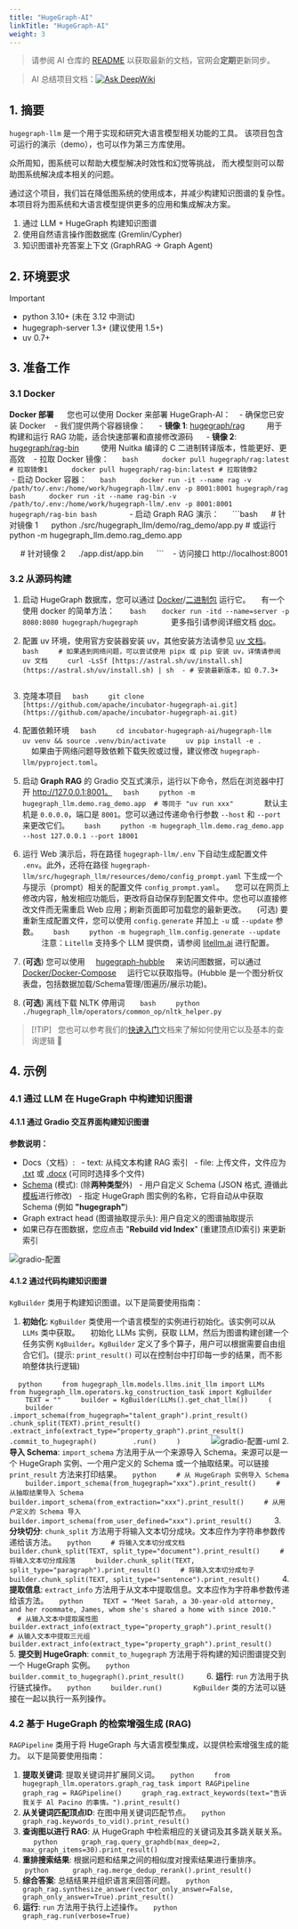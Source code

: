 ```yaml
---
title: "HugeGraph-AI"
linkTitle: "HugeGraph-AI"
weight: 3
---
```


> 请参阅 AI 仓库的 [README](https://github.com/apache/incubator-hugegraph-ai/tree/main/hugegraph-llm#readme) 以获取最新的文档，官网会**定期**更新同步。

> AI 总结项目文档：[![Ask DeepWiki](https://deepwiki.com/badge.svg)](https://deepwiki.com/apache/incubator-hugegraph-ai)

## 1. 摘要

`hugegraph-llm` 是一个用于实现和研究大语言模型相关功能的工具。
该项目包含可运行的演示（demo），也可以作为第三方库使用。

众所周知，图系统可以帮助大模型解决时效性和幻觉等挑战，
而大模型则可以帮助图系统解决成本相关的问题。

通过这个项目，我们旨在降低图系统的使用成本，并减少构建知识图谱的复杂性。
本项目将为图系统和大语言模型提供更多的应用和集成解决方案。
1.  通过 LLM + HugeGraph 构建知识图谱
2.  使用自然语言操作图数据库 (Gremlin/Cypher)
3.  知识图谱补充答案上下文 (GraphRAG → Graph Agent)

## 2. 环境要求
> [!IMPORTANT]
> - python 3.10+ (未在 3.12 中测试)
> - hugegraph-server 1.3+ (建议使用 1.5+)
> - uv 0.7+

## 3. 准备工作

### 3.1 Docker

**Docker 部署**  
   您也可以使用 Docker 来部署 HugeGraph-AI：
   - 确保您已安装 Docker
   - 我们提供两个容器镜像：
     - **镜像 1**: [hugegraph/rag](https://hub.docker.com/r/hugegraph/rag/tags)  
       用于构建和运行 RAG 功能，适合快速部署和直接修改源码
     - **镜像 2**: [hugegraph/rag-bin](https://hub.docker.com/r/hugegraph/rag-bin/tags)  
       使用 Nuitka 编译的 C 二进制转译版本，性能更好、更高效
   - 拉取 Docker 镜像：
     ```bash
     docker pull hugegraph/rag:latest # 拉取镜像1
     docker pull hugegraph/rag-bin:latest # 拉取镜像2
     ```
   - 启动 Docker 容器：
     ```bash
     docker run -it --name rag -v /path/to/.env:/home/work/hugegraph-llm/.env -p 8001:8001 hugegraph/rag bash
     docker run -it --name rag-bin -v /path/to/.env:/home/work/hugegraph-llm/.env -p 8001:8001 hugegraph/rag-bin bash
     ```
   - 启动 Graph RAG 演示：
     ```bash
     # 针对镜像 1
     python ./src/hugegraph_llm/demo/rag_demo/app.py # 或运行 python -m hugegraph_llm.demo.rag_demo.app

     # 针对镜像 2
     ./app.dist/app.bin
     ```
   - 访问接口 http://localhost:8001

### 3.2 从源码构建

1. 启动 HugeGraph 数据库，您可以通过 [Docker](https://hub.docker.com/r/hugegraph/hugegraph)/[二进制包](https://hugegraph.apache.org/docs/download/download/) 运行它。
    有一个使用 docker 的简单方法：  
    ```bash
   docker run -itd --name=server -p 8080:8080 hugegraph/hugegraph
    ```  
   更多指引请参阅详细文档 [doc](/docs/quickstart/hugegraph/hugegraph-server/#31-use-docker-container-convenient-for-testdev)。

2. 配置 uv 环境，使用官方安装器安装 uv，其他安装方法请参见 [uv 文档](https://docs.astral.sh/uv/configuration/installer/)。
    ```bash
    # 如果遇到网络问题，可以尝试使用 pipx 或 pip 安装 uv，详情请参阅 uv 文档
    curl -LsSf [https://astral.sh/uv/install.sh](https://astral.sh/uv/install.sh) | sh  - # 安装最新版本，如 0.7.3+
    ```

3. 克隆本项目
    ```bash
    git clone [https://github.com/apache/incubator-hugegraph-ai.git](https://github.com/apache/incubator-hugegraph-ai.git)
    ```
4. 配置依赖环境
    ```bash
    cd incubator-hugegraph-ai/hugegraph-llm
    uv venv && source .venv/bin/activate
    uv pip install -e .
    ```  
    如果由于网络问题导致依赖下载失败或过慢，建议修改 `hugegraph-llm/pyproject.toml`。

5. 启动 **Graph RAG** 的 Gradio 交互式演示，运行以下命令，然后在浏览器中打开 http://127.0.0.1:8001。
    ```bash
    python -m hugegraph_llm.demo.rag_demo.app  # 等同于 "uv run xxx"
    ```
    默认主机是 `0.0.0.0`，端口是 `8001`。您可以通过传递命令行参数 `--host` 和 `--port` 来更改它们。  
    ```bash
    python -m hugegraph_llm.demo.rag_demo.app --host 127.0.0.1 --port 18001
    ```
   
6. 运行 Web 演示后，将在路径 `hugegraph-llm/.env` 下自动生成配置文件 `.env`。此外，还将在路径 `hugegraph-llm/src/hugegraph_llm/resources/demo/config_prompt.yaml` 下生成一个与提示（prompt）相关的配置文件 `config_prompt.yaml`。
    您可以在网页上修改内容，触发相应功能后，更改将自动保存到配置文件中。您也可以直接修改文件而无需重启 Web 应用；刷新页面即可加载您的最新更改。
    (可选) 要重新生成配置文件，您可以使用 `config.generate` 并加上 `-u` 或 `--update` 参数。  
    ```bash
    python -m hugegraph_llm.config.generate --update
    ```
    注意：`Litellm` 支持多个 LLM 提供商，请参阅 [litellm.ai](https://docs.litellm.ai/docs/providers) 进行配置。
7. (__可选__) 您可以使用 
    [hugegraph-hubble](/docs/quickstart/toolchain/hugegraph-hubble/#21-use-docker-convenient-for-testdev) 
    来访问图数据，可以通过 [Docker/Docker-Compose](https://hub.docker.com/r/hugegraph/hubble) 
    运行它以获取指导。(Hubble 是一个图分析仪表盘，包括数据加载/Schema管理/图遍历/展示功能)。
8. (__可选__) 离线下载 NLTK 停用词  
    ```bash
    python ./hugegraph_llm/operators/common_op/nltk_helper.py
    ```
> [!TIP]   
> 您也可以参考我们的[快速入门](https://github.com/apache/incubator-hugegraph-ai/blob/main/hugegraph-llm/quick_start.md)文档来了解如何使用它以及基本的查询逻辑 🚧

## 4. 示例

### 4.1 通过 LLM 在 HugeGraph 中构建知识图谱

#### 4.1.1 通过 Gradio 交互界面构建知识图谱

**参数说明：**  

- Docs（文档）:
  - text: 从纯文本构建 RAG 索引
  - file: 上传文件，文件应为 <u>.txt</u> 或 <u>.docx</u> (可同时选择多个文件)
- [Schema](https://hugegraph.apache.org/docs/clients/restful-api/schema/) (模式): (除**两种类型**外)
  - 用户自定义 Schema (JSON 格式, 遵循此[模板](https://github.com/apache/incubator-hugegraph-ai/blob/aff3bbe25fa91c3414947a196131be812c20ef11/hugegraph-llm/src/hugegraph_llm/config/config_data.py#L125)进行修改)
  - 指定 HugeGraph 图实例的名称，它将自动从中获取 Schema (例如 **"hugegraph"**)
- Graph extract head (图谱抽取提示头): 用户自定义的图谱抽取提示
- 如果已存在图数据，您应点击 "**Rebuild vid Index**" (重建顶点ID索引) 来更新索引

![gradio-配置](https://hugegraph.apache.org/docs/images/gradio-kg.png)

#### 4.1.2 通过代码构建知识图谱

`KgBuilder` 类用于构建知识图谱。以下是简要使用指南：

1. **初始化**: `KgBuilder` 类使用一个语言模型的实例进行初始化。该实例可以从 `LLMs` 类中获取。
    初始化 LLMs 实例，获取 LLM，然后为图谱构建创建一个任务实例 `KgBuilder`。`KgBuilder` 定义了多个算子，用户可以根据需要自由组合它们。(提示: `print_result()` 可以在控制台中打印每一步的结果，而不影响整体执行逻辑)

    ```python
    from hugegraph_llm.models.llms.init_llm import LLMs
    from hugegraph_llm.operators.kg_construction_task import KgBuilder
    
    TEXT = ""
    builder = KgBuilder(LLMs().get_chat_llm())
    (
        builder
        .import_schema(from_hugegraph="talent_graph").print_result()
        .chunk_split(TEXT).print_result()
        .extract_info(extract_type="property_graph").print_result()
        .commit_to_hugegraph()
        .run()
    )
    ```
    ![gradio-配置-uml](https://hugegraph.apache.org/docs/images/kg-uml.png)
2. **导入 Schema**: `import_schema` 方法用于从一个来源导入 Schema。来源可以是一个 HugeGraph 实例、一个用户定义的 Schema 或一个抽取结果。可以链接 `print_result` 方法来打印结果。
    ```python
    # 从 HugeGraph 实例导入 Schema
    builder.import_schema(from_hugegraph="xxx").print_result()
    # 从抽取结果导入 Schema
    builder.import_schema(from_extraction="xxx").print_result()
    # 从用户定义的 Schema 导入
    builder.import_schema(from_user_defined="xxx").print_result()
    ```
3. **分块切分**: `chunk_split` 方法用于将输入文本切分成块。文本应作为字符串参数传递给该方法。
    ```python
    # 将输入文本切分成文档
    builder.chunk_split(TEXT, split_type="document").print_result()
    # 将输入文本切分成段落
    builder.chunk_split(TEXT, split_type="paragraph").print_result()
    # 将输入文本切分成句子
    builder.chunk_split(TEXT, split_type="sentence").print_result()
    ```
4. **提取信息**: `extract_info` 方法用于从文本中提取信息。文本应作为字符串参数传递给该方法。
    ```python
    TEXT = "Meet Sarah, a 30-year-old attorney, and her roommate, James, whom she's shared a home with since 2010."
    # 从输入文本中提取属性图
    builder.extract_info(extract_type="property_graph").print_result()
    # 从输入文本中提取三元组
    builder.extract_info(extract_type="property_graph").print_result()
    ```
5. **提交到 HugeGraph**: `commit_to_hugegraph` 方法用于将构建的知识图谱提交到一个 HugeGraph 实例。
    ```python
    builder.commit_to_hugegraph().print_result()
    ```
6. **运行**: `run` 方法用于执行链式操作。
    ```python
    builder.run()
    ```
    `KgBuilder` 类的方法可以链接在一起以执行一系列操作。

### 4.2 基于 HugeGraph 的检索增强生成 (RAG)

`RAGPipeline` 类用于将 HugeGraph 与大语言模型集成，以提供检索增强生成的能力。
以下是简要使用指南：

1. **提取关键词**: 提取关键词并扩展同义词。
    ```python
    from hugegraph_llm.operators.graph_rag_task import RAGPipeline
    graph_rag = RAGPipeline()
    graph_rag.extract_keywords(text="告诉我关于 Al Pacino 的事情。").print_result()
    ```
2. **从关键词匹配顶点ID**: 在图中用关键词匹配节点。
    ```python
    graph_rag.keywords_to_vid().print_result()
    ```
3. **查询图以进行 RAG**: 从 HugeGraph 中检索相应的关键词及其多跳关联关系。
     ```python
     graph_rag.query_graphdb(max_deep=2, max_graph_items=30).print_result()
     ```
4. **重排搜索结果**: 根据问题和结果之间的相似度对搜索结果进行重排序。
     ```python
     graph_rag.merge_dedup_rerank().print_result()
     ```
5. **综合答案**: 总结结果并组织语言来回答问题。
    ```python
    graph_rag.synthesize_answer(vector_only_answer=False, graph_only_answer=True).print_result()
    ```
6. **运行**: `run` 方法用于执行上述操作。
    ```python
    graph_rag.run(verbose=True)
    ```